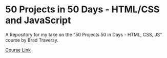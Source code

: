 # 50 Projects in 50 Days - HTML/CSS and JavaScript 
A Repository for my take on the "50 Projects 50 in Days - HTML, CSS, JS" course by Brad Traversy.

[Course Link](https://www.udemy.com/course/50-projects-50-days/)
